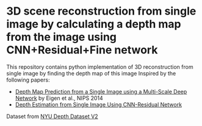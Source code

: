 # 3D scene reconstruction from single image by calculating a depth map from the image using CNN+Residual+Fine network
This repository contains python implementation of 3D reconstruction from single image by finding the depth map of this image
Inspired by the following papers:
* [Depth Map Prediction from a Single Image using a Multi-Scale Deep Network](https://arxiv.org/pdf/1406.2283.pdf) by Eigen et al., NIPS 2014
* [Depth Estimation from Single Image Using CNN-Residual Network](http://cs231n.stanford.edu/reports/2017/pdfs/203.pdf)

Dataset from [NYU Depth Dataset V2](https://cs.nyu.edu/~silberman/datasets/nyu_depth_v2.html) 
